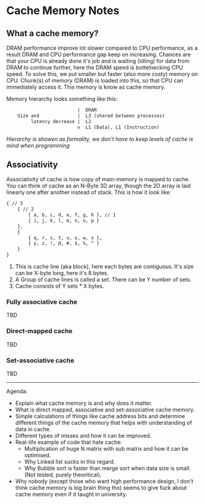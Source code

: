 # Cache Memory Notes

## What a cache memory?

DRAM performance improve lot slower compared to CPU performance, as a result DRAM and CPU performance gap keep on increasing. Chances are that your CPU is already done it's job and is waiting (idling) for data from DRAM to continue further, here the DRAM speed is bottelnecking CPU speed. To solve this, we put smaller but faster (also more costy) memory on CPU. Chunk(s) of memory (DRAM) is loaded into this, so that CPU can immediately access it. This memory is know as cache memory.

Memory hierarchy looks something like this:

```txt
                          |  DRAM
    Size and              |  L3 (shared between processes)
         latency decrease |  L2
                          v  L1 (Data), L1 (Instruction)
```
*Hierarchy is showen as formality, we don't have to keep levels of cache is mind when programming*

## Associativity

Associativity of cache is how copy of main-memory is mapped to cache.
You can think of cache as an N-Byte 3D array, though the 2D array is laid linearly one after another instead of stack. This is how it look like:

```txt
{ // 3
    { // 2
        { a, b, c, d, e, f, g, h }, // 1
        { i, j, k, l, m, n, o, p }
    },
    {
        { q, r, s, t, u, v, w, x },
        { y, z, !, @, #, $, %, ^ }
    }
}
```
1. This is cache line (aka block), here each bytes are contiguous. It's size can be X-byte long, here it's 8 bytes.
2. A Group of cache lines is called a set. There can be Y number of sets.
3. Cache consists of Y sets * X bytes.

### Fully associative cache

TBD

### Direct-mapped cache

TBD

### Set-associative cache

TBD

---

Agenda:

- Explain what cache memory is and why does it matter.
- What is direct mapped, associative and set-associative cache memory.
- Simple calculations of things like cache address bits and determine different things of the cache memory that helps with understanding of data in cache.
- Different types of misses and how it can be improved.
- Real-life example of code that hate cache:
    - Multiplication of huge N matrix with sub matrix and how it can be optimised.
    - Why Linked list sucks in this regard.
    - Why Bubble sort is faster than merge sort when data size is small. (Not tested, purely theoritical).
- Why nobody (except those who want high performance design, I don't think cache memory is big brain thing tho) seems to give fuck about cache memory even if it taught in university.